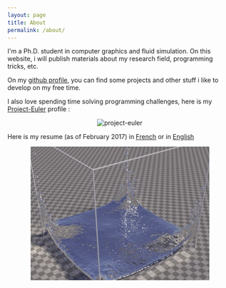 ```yaml
---
layout: page
title: About
permalink: /about/
---
```


I'm a Ph.D. student in computer graphics and fluid simulation. On this website, i will publish materials about my research field, programming tricks, etc.

On my [github profile](https://github.com/Mathiasb17), you can find some projects and other stuff i like to develop on my free time.

I also love spending time solving programming challenges, here is my [Project-Euler](https://projecteuler.net) profile :

<p align="center"><img src="https://projecteuler.net/profile/Muska17.png" alt="project-euler" /></p>

Here is my resume (as of February 2017) in [French](/files/CV_Francais.pdf) or in [English](/files/CV_English.pdf) 

<p align="center">
<img src="/images/splash.png" alt="splash" />
</p>
